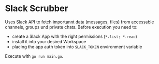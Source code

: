 # Slack Scrubber

Uses Slack API to fetch importannt data (messages, files) from accessable channels, groups und private chats.
Before execution you need to:

 - create a Slack App with the right permissions (`*.list; *.read`)
 - install it into your desired Workspace
 - placing the app auth token into `SLACK_TOKEN` environment variable

 Execute with `go run main.go`.
